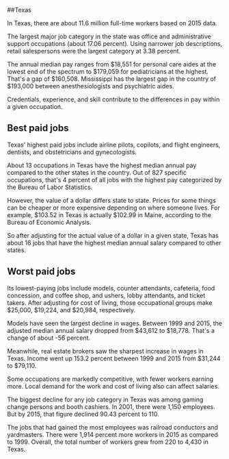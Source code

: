 

##Texas

In Texas, there are about 11.6 million full-time workers based on 2015 data.

The largest major job category in the state was <span class='occ_title_em state'>office and administrative support occupations</span> (about 17.06 percent). Using narrower job descriptions, <span class='occ_title_em state'>retail salespersons</span> were the largest category at 3.38 percent.
               
The annual median pay ranges from $18,551 for <span class='occ_title_em state'>personal care aides</span> at the lowest end of the spectrum to  $179,059 for <span class='occ_title_em state'>pediatricians</span> at the highest. That's a gap of $160,508. Mississippi has the largest gap in the country of $193,000 between <span class='occ_title_em state'>anesthesiologists and psychiatric aides</span>.
          
Credentials, experience, and skill contribute to the differences in pay within a given occupation.

## Best paid jobs
Texas' highest paid jobs include <span class='occ_title_em state'>airline pilots, copilots, and flight engineers, dentists</span>, and <span class='occ_title_em state'>obstetricians and gynecologists</span>.
               
About 13 occupations in Texas have the highest median annual pay compared to the other states in the country. Out of 827 specific occupations, that's 4 percent of all jobs with the highest pay categorized by the Bureau of Labor Statistics.
               
However, the value of a dollar differs state to state. Prices for some things can be cheaper or more expensive depending on where someone lives. For example, $103.52 in Texas is actually $102.99 in Maine, according to the Bureau of Economic Analysis.
               
So after adjusting for the actual value of a dollar in a given state, Texas has about 16 jobs that have the highest median annual salary compared to other states.
               
## Worst paid jobs

Its lowest-paying jobs include <span class='occ_title_em state'>models</span>, <span class='occ_title_em state'>counter attendants, cafeteria, food concession, and coffee shop</span>, and <span class='occ_title_em state'>ushers, lobby attendants, and ticket takers</span>. After adjusting for cost of living, those occupational groups make $25,000,  $19,224, and  $20,984, respectively.
               
<span class='occ_title_em state'>Models</span> have seen the largest decline in wages. Between 1999 and 2015, the adjusted median annual salary dropped from $43,612 to $18,778. That's a change of about -56 percent.
               
Meanwhile, <span class='occ_title_em state'>real estate brokers</span> saw the sharpest increase in wages in Texas. Income went up 153.2 percent between 1999 and 2015 from $31,244 to $79,110.

Some occupations are markedly competitive, with fewer workers earning more. Local demand for the work and cost of living also can affect salaries.

            
The biggest decline for any job category in Texas was among <span class='occ_title_em state'>gaming change persons and booth cashiers</span>. In 2001, there were 1,150 employees. But by 2015, that figure declined 90.43 percent to 110. 
               
The jobs that had gained the most employees was railroad conductors and yardmasters. There were 1,914 percent more workers in 2015 as compared to 1999. Overall, the total number of workers grew from 220 to 4,430 in Texas.
